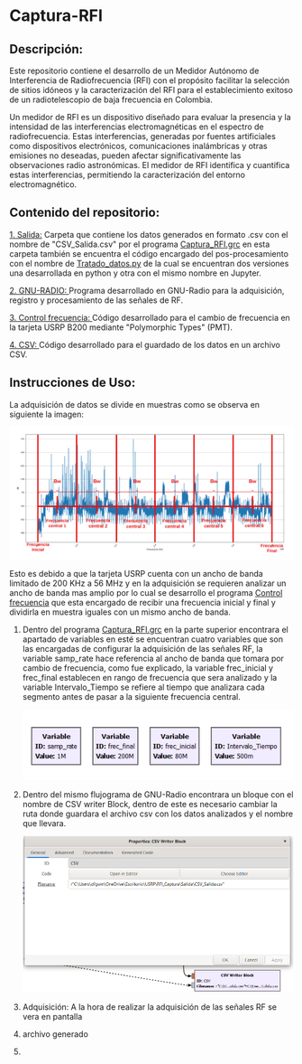# Captura-RFI

## Descripción:  

Este repositorio contiene el desarrollo de un Medidor Autónomo de Interferencia de Radiofrecuencia (RFI) con el propósito facilitar la selección de sitios idóneos y la caracterización del RFI para el establecimiento exitoso de un radiotelescopio de baja frecuencia en Colombia.

Un medidor de RFI es un dispositivo diseñado para evaluar la presencia y la intensidad de las interferencias electromagnéticas en el espectro de radiofrecuencia. Estas interferencias, generadas por fuentes artificiales como dispositivos electrónicos, comunicaciones inalámbricas y otras emisiones no deseadas, pueden afectar significativamente las observaciones radio astronómicas. El medidor de RFI identifica y cuantifica estas interferencias, permitiendo la caracterización del entorno electromagnético.

## Contenido del repositorio:

[1. Salida:](/Salida/) Carpeta que contiene los datos generados en formato .csv con el nombre de "CSV_Salida.csv" por el programa [Captura_RFI.grc](/Captura_RFI.grc) en esta carpeta también se encuentra el código encargado del pos-procesamiento con el nombre de [Tratado_datos.py](/Salida/Tratado_datos.py) de la cual se encuentran dos versiones una desarrollada en python y otra con el mismo nombre en Jupyter.

[2. GNU-RADIO: ](/Captura_RFI.grc) Programa desarrollado en GNU-Radio para la adquisición, registro y procesamiento de las señales de RF.

[3. Control frecuencia: ](/Control_Frecuencia.py) Código desarrollado para el cambio de frecuencia en la tarjeta USRP B200 mediante "Polymorphic Types" (PMT).

[4. CSV: ](/CSV.py) Código desarrollado para el guardado de los datos en un archivo CSV.

## Instrucciones de Uso:

La adquisición de datos se divide en muestras como se observa en siguiente la imagen:

![Medidor](./img/Diagrama%20medidor%20.png)

Esto es debido a que la tarjeta USRP cuenta con un ancho de banda limitado de 200 KHz a 56 MHz y en la adquisición se requieren analizar un ancho de banda mas amplio por lo cual se desarrollo el programa [Control frecuencia](/Control_Frecuencia.py) que esta encargado de recibir una frecuencia inicial y final y dividirla en muestra iguales con un mismo ancho de banda. 

1. Dentro del programa [Captura_RFI.grc](/Captura_RFI.grc) en la parte superior encontrara el apartado de variables en esté se encuentran cuatro variables que son las encargadas de configurar la adquisición de las señales RF, la variable samp_rate hace referencia al ancho de banda que tomara por cambio de frecuencia, como fue explicado, la variable frec_inicial y frec_final establecen en rango de frecuencia que sera analizado y la variable Intervalo_Tiempo se refiere al tiempo que analizara cada segmento antes de pasar a la siguiente frecuencia central.

    ![Variable](./img/Variables.png)

2. Dentro del mismo flujograma de GNU-Radio encontrara un bloque con el nombre de CSV writer Block, dentro de este es necesario cambiar la ruta donde guardara el archivo csv con los datos analizados y el nombre que llevara. 

    ![Variable](./img/bloc_csv.png)

3. Adquisición: A la hora de realizar la adquisición de las señales RF se vera en pantalla 

4. archivo generado 

5. 